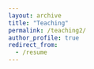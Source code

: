 ```yaml
---
layout: archive
title: "Teaching"
permalink: /teaching2/
author_profile: true
redirect_from:
  - /resume
---
```




